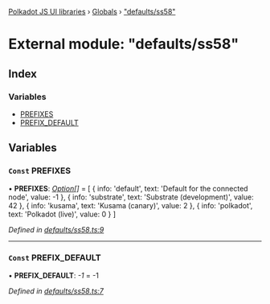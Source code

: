 [Polkadot JS UI libraries](../README.md) › [Globals](../globals.md) › ["defaults/ss58"](_defaults_ss58_.md)

# External module: "defaults/ss58"

## Index

### Variables

* [PREFIXES](_defaults_ss58_.md#const-prefixes)
* [PREFIX_DEFAULT](_defaults_ss58_.md#const-prefix_default)

## Variables

### `Const` PREFIXES

• **PREFIXES**: *[Option](_types_.md#option)[]* =  [
  {
    info: 'default',
    text: 'Default for the connected node',
    value: -1
  },
  {
    info: 'substrate',
    text: 'Substrate (development)',
    value: 42
  },
  {
    info: 'kusama',
    text: 'Kusama (canary)',
    value: 2
  },
  {
    info: 'polkadot',
    text: 'Polkadot (live)',
    value: 0
  }
]

*Defined in [defaults/ss58.ts:9](https://github.com/polkadot-js/ui/blob/b41c519/packages/ui-settings/src/defaults/ss58.ts#L9)*

___

### `Const` PREFIX_DEFAULT

• **PREFIX_DEFAULT**: *-1* =  -1

*Defined in [defaults/ss58.ts:7](https://github.com/polkadot-js/ui/blob/b41c519/packages/ui-settings/src/defaults/ss58.ts#L7)*
